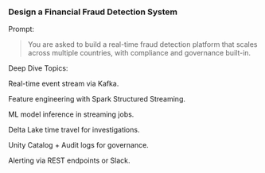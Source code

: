 ### Design a Financial Fraud Detection System

Prompt:

> You are asked to build a real-time fraud detection platform that scales across multiple countries, with compliance and governance built-in.


Deep Dive Topics:

Real-time event stream via Kafka.

Feature engineering with Spark Structured Streaming.

ML model inference in streaming jobs.

Delta Lake time travel for investigations.

Unity Catalog + Audit logs for governance.

Alerting via REST endpoints or Slack.
